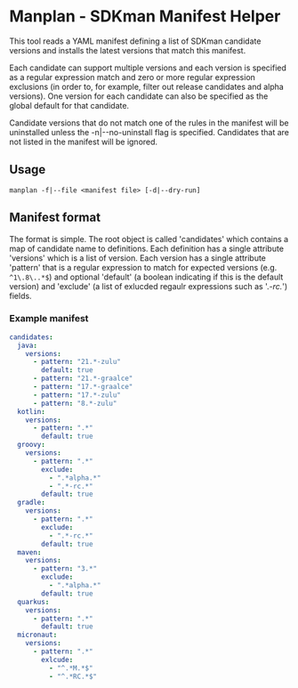 # Manplan - SDKman Manifest Helper

This tool reads a YAML manifest defining a list of SDKman candidate
versions and installs the latest versions that match this manifest.

Each candidate can support multiple versions and each version is
specified as a regular expression match and zero or more regular
expression exclusions (in order to, for example, filter out release
candidates and alpha versions). One version for each candidate can
also be specified as the global default for that candidate.

Candidate versions that do not match one of the rules in the
manifest will be uninstalled unless the -n|--no-uninstall flag is
specified. Candidates that are not listed in the manifest will be
ignored.

## Usage

`manplan -f|--file <manifest file> [-d|--dry-run]`

## Manifest format

The format is simple. The root object is called 'candidates' which
contains a map of candidate name to definitions. Each definition
has a single attribute 'versions' which is a list of version. Each
version has a single attribute 'pattern' that is a regular expression
to match for expected versions (e.g. `^1\.8\..*$`) and optional 'default'
(a boolean indicating if this is the default version) and 'exclude'
(a list of exlucded regaulr expressions such as '.*-rc.*') fields.

### Example manifest

```yaml
candidates:
  java:
    versions:
      - pattern: "21.*-zulu"
        default: true
      - pattern: "21.*-graalce"
      - pattern: "17.*-graalce"
      - pattern: "17.*-zulu"
      - pattern: "8.*-zulu"
  kotlin:
    versions:
      - pattern: ".*"
        default: true
  groovy:
    versions:
      - pattern: ".*"
        exclude:
          - ".*alpha.*"
          - ".*-rc.*"
        default: true
  gradle:
    versions:
      - pattern: ".*"
        exclude:
          - ".*-rc.*"
        default: true
  maven:
    versions:
      - pattern: "3.*"
        exclude:
          - ".*alpha.*"
        default: true
  quarkus:
    versions:
      - pattern: ".*"
        default: true
  micronaut:
    versions:
      - pattern: ".*"
        exlcude:
          - "^.*M.*$"
          - "^.*RC.*$"
```
